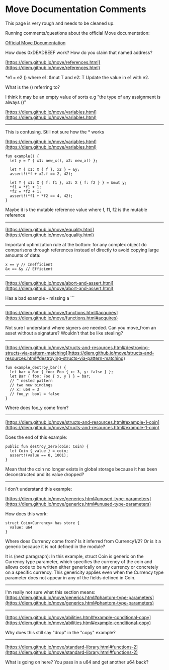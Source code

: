 # Move Documentation Comments

This page is very rough and needs to be cleaned up.

Running comments/questions about the official Move documentation:

[Official Move Documentation](https://diem.github.io/move/)

How does 0xDEADBEEF work? How do you claim that named address?

[https://diem.github.io/move/references.html](https://diem.github.io/move/references.html)

\*e1 = e2 () where e1: &mut T and e2: T Update the value in e1 with e2.

What is the () referring to?

I think it may be an empty value of sorts
e.g "the type of any assignment is always ()"

[https://diem.github.io/move/variables.html](https://diem.github.io/move/variables.html)

---

This is confusing. Still not sure how the \* works

[https://diem.github.io/move/variables.html](https://diem.github.io/move/variables.html)

```move
fun example() {
  let y = Y { x1: new_x(), x2: new_x() };

  let Y { x1: X { f }, x2 } = &y;
  assert!(*f + x2.f == 2, 42);

  let Y { x1: X { f: f1 }, x2: X { f: f2 } } = &mut y;
  *f1 = *f1 + 1;
  *f2 = *f2 + 1;
  assert!(*f1 + *f2 == 4, 42);
}
```

Maybe it is the mutable reference value where f, f1, f2 is the mutable reference

---

[https://diem.github.io/move/equality.html](https://diem.github.io/move/equality.html)

Important optimization rule at the bottom: for any complex object do comparisons through references instead of directly to avoid copying large amounts of data:

```
x == y // Inefficient
&x == &y // Efficient
```

---

[https://diem.github.io/move/abort-and-assert.html](https://diem.github.io/move/abort-and-assert.html)

Has a bad example - missing a ```

---

[https://diem.github.io/move/functions.html#acquires](https://diem.github.io/move/functions.html#acquires)

Not sure I understand where signers are needed. Can you move_from an asset without a signature? Wouldn't that be like stealing?

---

[https://diem.github.io/move/structs-and-resources.html#destroying-structs-via-pattern-matching](https://diem.github.io/move/structs-and-resources.html#destroying-structs-via-pattern-matching)

```move
fun example_destroy_bar() {
  let bar = Bar { foo: Foo { x: 3, y: false } };
  let Bar { foo: Foo { x, y } } = bar;
  // ^ nested pattern
  // two new bindings
  // x: u64 = 3
  // foo_y: bool = false
}
```

Where does foo_y come from?

---

[https://diem.github.io/move/structs-and-resources.html#example-1-coin](https://diem.github.io/move/structs-and-resources.html#example-1-coin)

Does the end of this example:

```move
public fun destroy_zero(coin: Coin) {
  let Coin { value } = coin;
  assert!(value == 0, 1001);
}
```

Mean that the coin no longer exists in global storage because it has been deconstructed and its value dropped?

---

I don't understand this example:

[https://diem.github.io/move/generics.html#unused-type-parameters](https://diem.github.io/move/generics.html#unused-type-parameters)

How does this work:

```move
struct Coin<Currency> has store {
  value: u64
}
```

Where does Currency come from? Is it inferred from Currency1/2? Or is it a generic because it is not defined in the module?

It is (next paragraph): In this example, struct Coin<Currency> is generic on the Currency type parameter, which specifies the currency of the coin and allows code to be written either generically on any currency or concretely on a specific currency. This genericity applies even when the Currency type parameter does not appear in any of the fields defined in Coin.

---

I'm really not sure what this section means:
[https://diem.github.io/move/generics.html#phantom-type-parameters](https://diem.github.io/move/generics.html#phantom-type-parameters)

---

[https://diem.github.io/move/abilities.html#example-conditional-copy](https://diem.github.io/move/abilities.html#example-conditional-copy)

Why does this still say "drop" in the "copy" example?

---

[https://diem.github.io/move/standard-library.html#functions-2](https://diem.github.io/move/standard-library.html#functions-2)

What is going on here? You pass in a u64 and get another u64 back?
